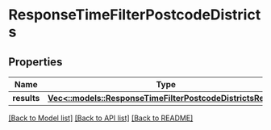 # ResponseTimeFilterPostcodeDistricts

## Properties

Name | Type | Description | Notes
------------ | ------------- | ------------- | -------------
**results** | [**Vec<::models::ResponseTimeFilterPostcodeDistrictsResult>**](ResponseTimeFilterPostcodeDistrictsResult.md) |  | 

[[Back to Model list]](../README.md#documentation-for-models) [[Back to API list]](../README.md#documentation-for-api-endpoints) [[Back to README]](../README.md)


